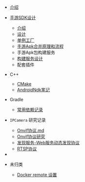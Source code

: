 <!-- _sidebar.md -->

* [介绍](README)

<!-- * [快速开始](contents/development)
* [指南](contents/guide)
* [配置](contents/configure)
* [主题](contents/themes)
    * sss -->

<!-- --- -->
<!-- 

* [插件](contents/plugins)
* [部署](contents/production)
* [表情包](contents/emoji) -->

* [手游SDK设计](sysdk/README)
  * [介绍](sysdk/README)
  * [设计](sysdk/手游SDK设计.md)
  * [单例工厂](./)
  * [手游Apk合并原理和流程](./)
  * 手游Apk包构建服务
  * [构建服务设计](./)
  * 配套插件

* C++
  * [CMake](cxx\Cmake.md)
  *  [AndroidNdk笔记](cxx\AndroidNdk笔记.md) 

- Gradle
  -  [常用依赖记录](gradle\常用依赖记录.md) 



- `IPCamera` 研究记录
  - [Onvif协议.md](ipcamera\Onvif协议.md) 
  - [Onvif协议研究](ipcamera\Onvif协议研究.md)
  - [发现服务-Web服务动态发现协议](ipcamera\Web服务动态发现协议.md) 
  -  [RTSP协议](ipcamera\RTSP协议.md) 
- 
  
- 未归类
  - [Docker remote 设置](docker\DockerRemote.md) 

